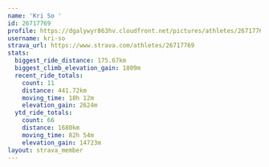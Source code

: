 ```yaml
---
name: 'Kri So '
id: 26717769
profile: https://dgalywyr863hv.cloudfront.net/pictures/athletes/26717769/7761026/14/large.jpg
username: kri-so
strava_url: https://www.strava.com/athletes/26717769
stats:
  biggest_ride_distance: 175.67km
  biggest_climb_elevation_gain: 1809m
  recent_ride_totals:
    count: 11
    distance: 441.72km
    moving_time: 18h 12m
    elevation_gain: 2624m
  ytd_ride_totals:
    count: 66
    distance: 1680km
    moving_time: 82h 54m
    elevation_gain: 14723m
layout: strava_member
--- 
```


